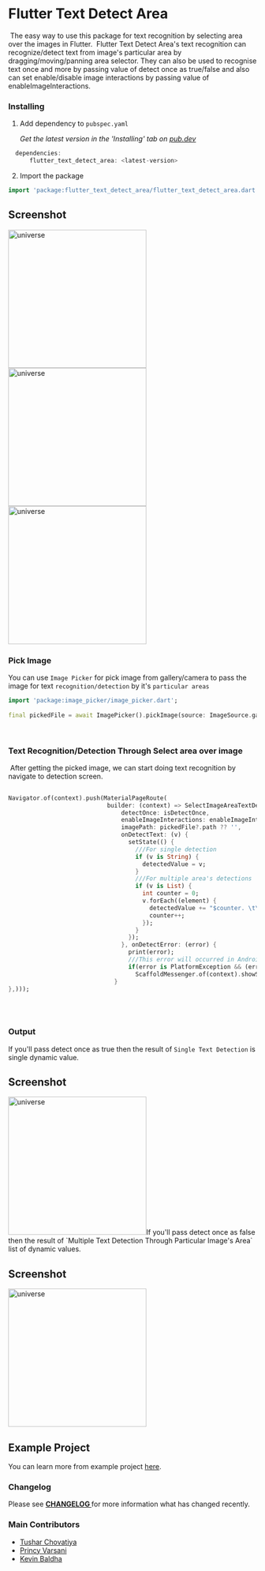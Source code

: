# Flutter Text Detect Area
​
The easy way to use this package for text recognition by selecting area over the images in Flutter.
​
Flutter Text Detect Area's text recognition can recognize/detect text from image's particular area by dragging/moving/panning area selector. They can also be used to recognise text once and more by passing value of detect once as true/false and also can set enable/disable image interactions by passing value of enableImageInteractions.
​
### Installing

1.  Add dependency to `pubspec.yaml`

    *Get the latest version in the 'Installing' tab on [pub.dev](https://pub.dev/packages/flutter_text_detect_area)*

```dart
  dependencies:
      flutter_text_detect_area: <latest-version>
```

2.  Import the package
```dart
import 'package:flutter_text_detect_area/flutter_text_detect_area.dart';
```

## Screenshot

<img src="https://github.com/techvootsolutions/flutter_text_detect_area/blob/main/images/1.png" alt="universe" width="280"> <img src="https://github.com/techvootsolutions/flutter_text_detect_area/blob/main/images/2.png" alt="universe" width="280"> <img src="https://github.com/techvootsolutions/flutter_text_detect_area/blob/main/images/4.png" alt="universe" width="280">

### Pick Image
You can use <a src="https://pub.dev/packages/image_picker">`Image Picker`</a> for pick image from gallery/camera to pass the image for text `recognition/detection` by it's `particular areas`
​
```dart
import 'package:image_picker/image_picker.dart';
​
final pickedFile = await ImagePicker().pickImage(source: ImageSource.gallery);
```
​
### Text Recognition/Detection Through Select area over image
​
After getting the picked image, we can start doing text recognition by navigate to detection screen.
​
```dart
​
Navigator.of(context).push(MaterialPageRoute(
                            builder: (context) => SelectImageAreaTextDetect(
                                detectOnce: isDetectOnce,
                                enableImageInteractions: enableImageInteractions,
                                imagePath: pickedFile?.path ?? '',
                                onDetectText: (v) {
                                  setState(() {
                                    ///For single detection
                                    if (v is String) {
                                      detectedValue = v;
                                    }
                                    ///For multiple area's detections
                                    if (v is List) {
                                      int counter = 0;
                                      v.forEach((element) {
                                        detectedValue += "$counter. \t\t $element \n\n";
                                        counter++;
                                      });
                                    }
                                  });
                                }, onDetectError: (error) {
                                  print(error);
                                  ///This error will occurred in Android only while user will try to crop image at max zoom level then ml kit will throw max 32 height/width exception
                                  if(error is PlatformException && (error.message?.contains("InputImage width and height should be at least 32!") ?? false)) {
                                    ScaffoldMessenger.of(context).showSnackBar(const SnackBar(content: Text("Selected area should be able to crop image with at least 32 width and height.")));
                              }
},)));
​
```
​
### Output
If you'll pass detect once as true then the result of `Single Text Detection` is single dynamic value. 

Screenshot
-----------
<img src="https://github.com/techvootsolutions/flutter_text_detect_area/blob/main/images/3.png" alt="universe" width="280">
​
If you'll pass detect once as false then the result of `Multiple Text Detection Through Particular Image's Area` list of dynamic values.

Screenshot
-----------
<img src="https://github.com/techvootsolutions/flutter_text_detect_area/blob/main/images/6.png" alt="universe" width="280">

## Example Project
You can learn more from example project [here](https://github.com/techvootsolutions/flutter_text_detect_area/tree/main/example).

### Changelog
<p>Please see <a href="https://github.com/techvootsolutions/flutter_text_detect_area/blob/tvPrincy/CHANGELOG.md"><b>CHANGELOG </b></a>for more information what has changed recently.</p>

### Main Contributors
<ul>
  <li><a href="https://github.com/tvTushar">Tushar Chovatiya</a></li>
  <li><a href="https://github.com/tvPrincy">Princy Varsani</a></li>
  <li><a href="https://github.com/techkevin">Kevin Baldha</a></li>
</ul>
